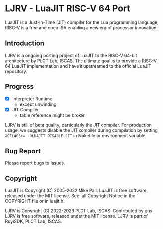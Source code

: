 # LJRV - LuaJIT RISC-V 64 Port

LuaJIT is a Just-In-Time (JIT) compiler for the Lua programming language,
RISC-V is a free and open ISA enabling a new era of processor innovation.

## Introduction

LJRV is a ongoing porting project of LuaJIT to the RISC-V 64-bit architecture by PLCT Lab, ISCAS.
The ultimate goal is to provide a RISC-V 64 LuaJIT implementation and have it upstreamed to the official LuaJIT repository.

## Progress

- [x] Interpreter Runtime
  - except unwinding
- [x] JIT Compiler
  - table reference might be broken

LJRV is still of beta quality, particularly the JIT compiler.
For production usage, we suggests disable the JIT compiler during compilation by setting `XCFLAGS+= -DLUAJIT_DISABLE_JIT` in Makefile or environment variable.

## Bug Report

Please report bugs to [Issues](https://github.com/infiWang/LuaJIT-RV/issues).

## Copyright

LuaJIT is Copyright (C) 2005-2022 Mike Pall.
LuaJIT is free software, released under the MIT license.
See full Copyright Notice in the COPYRIGHT file or in luajit.h.

LJRV is Copyright (C) 2022-2023 PLCT Lab, ISCAS. Contributed by gns.
LJRV is free software, released under the MIT license.
LJRV is part of RuyiSDK, PLCT Lab, ISCAS.
